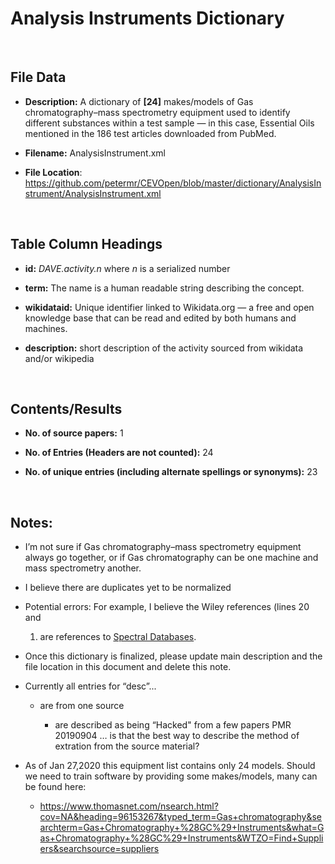 **Analysis Instrument​​s Dictionary**
===================================

 

File Data
---------

-   **Description:** A dictionary of **[24]** makes/models of Gas
    chromatography–mass spectrometry equipment used to identify different
    substances within a test sample — in this case, Essential Oils mentioned in
    the 186 test articles downloaded from PubMed.

-   **Filename:** AnalysisInstrument.xml

-   **File Location**:
    <https://github.com/petermr/CEVOpen/blob/master/dictionary/AnalysisInstrument/AnalysisInstrument.xml>

 

Table Column Headings
---------------------

-   **id:** *DAVE.activity.n* where *n* is a serialized number

-   **term:** The name is a human readable string describing the concept.

-   **wikidataid:** Unique identifier linked to Wikidata.org — a free and open
    knowledge base that can be read and edited by both humans and machines.

-   **description:** short description of the activity sourced from wikidata
    and/or wikipedia

 

Contents/Results
----------------

-   **No. of source papers:** 1

-   **No. of Entries (Headers are not counted):** 24

-   **No. of unique entries (including alternate spellings or synonyms):** 23

 

Notes:
------

-   I’m not sure if Gas chromatography–mass spectrometry equipment always go
    together, or if Gas chromatography can be one machine and mass spectrometry
    another.

-   I believe there are duplicates yet to be normalized

-   Potential errors: For example, I believe the Wiley references (lines 20 and

    1.  are references to [Spectral
        Databases](https://link.springer.com/article/10.1016/1044-0305(91)85012-U).

-   Once this dictionary is finalized, please update main description and the
    file location in this document and delete this note.

-   Currently all entries for “desc”...

    -   are from one source

        -   are described as being “Hacked" from a few papers PMR 20190904 … is
            that the best way to describe the method of extration from the
            source material?

-   As of Jan 27,2020 this equipment list contains only 24 models. Should we
    need to train software by providing some makes/models, many can be found
    here:

    -   <https://www.thomasnet.com/nsearch.html?cov=NA&heading=96153267&typed_term=Gas+chromatography&searchterm=Gas+Chromatography+%28GC%29+Instruments&what=Gas+Chromatography+%28GC%29+Instruments&WTZO=Find+Suppliers&searchsource=suppliers>

